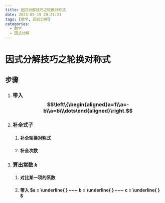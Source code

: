 ```yaml
---
title: 因式分解技巧之轮换对称式
date: 2023-05-19 20:31:21
tags: [数学, 因式分解]
categories:
  - 数学
  - 因式分解
---
```

# 因式分解技巧之轮换对称式
## 步骤
1. ### 带入 $$\left\{\begin{aligned}a=1\\a=-b\\a=b\\\dots\end{aligned}\right.$$
1. ### 补全式子
   1. #### 补全轮换对称式
   1. #### 补全次数
1. ### 算出常数 $k$
   1. #### 对比某一项的系数
   2. #### 带入 $a = \underline{   } ~~~ b = \underline{   } ~~~ c = \underline{   } $
<script src="https://giscus.app/client.js"
        data-repo="kimi0705/kimi0705.github.io"
        data-repo-id="R_kgDOJfkTvA"
        data-category="Q&A"
        data-category-id="DIC_kwDOJfkTvM4CWmkN"
        data-mapping="pathname"
        data-strict="0"
        data-reactions-enabled="1"
        data-emit-metadata="0"
        data-input-position="bottom"
        data-theme="preferred_color_scheme"
        data-lang="zh-CN"
        data-loading="lazy"
        crossorigin="anonymous"
        async>
</script>